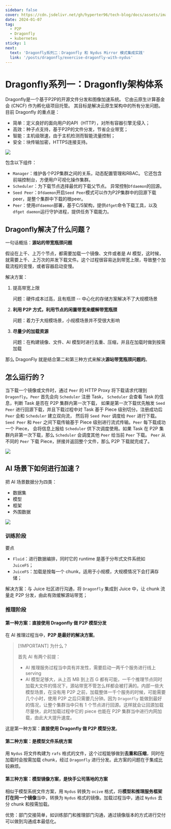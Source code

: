 ```yaml
---
sidebar: false
cover: https://cdn.jsdelivr.net/gh/hyperter96/tech-blog/docs/assets/images/dragonfly_cover.jpg
date: 2024-01-07
tag:
  - P2P
  - Dragonfly
  - kubernetes
sticky: 1
next:
  text: 'Dragonfly系列二：Dragonfly 和 Nydus Mirror 模式集成实践'
  link: '/posts/dragonfly/exercise-dragonfly-with-nydus'
---
```


# Dragonfly系列一：Dragonfly架构体系

Dragonfly是一个基于P2P的开源文件分发和图像加速系统。 它由云原生计算基金会 (CNCF) 作为孵化级项目托管。 其目标是解决云原生架构中的所有分发问题。 目前 Dragonfly 的重点是：

- 简单：定义良好的面向用户的API（HTTP），对所有容器引擎无侵入；
- 高效：种子点支持，基于P2P的文件分发，节省企业带宽；
- 智能：主机级限速，由于主机检测而智能流量控制；
- 安全：块传输加密，HTTPS连接支持。

![](https://cdn.jsdelivr.net/gh/dragonflyoss/Dragonfly2/docs/images/arch.png)

包含以下组件：

- `Manager`：维护各个P2P集群之间的关系，动态配置管理和RBAC。 它还包含前端控制台，方便用户可视化操作集群。
- `Scheduler`：为下载节点选择最优的下载父节点。 异常控制`Dfdaemon`的回源。
- `Seed Peer`：`Dfdaemon`开启`Seed Peer`模式可以作为P2P集群中的回源下载peer，是整个集群中下载的根peer。
- `Peer`：使用`dfdaemon`部署，基于C/S架构，提供`dfget`命令下载工具，以及`dfget daemon`运行守护进程，提供任务下载能力。

## Dragonfly解决了什么问题？

一句话概括：**源站的带宽瓶颈问题**

假设在上千、上万个节点，都需要加载一个镜像、文件或者是 AI 模型，这时候，就需要上千、上万次的并发下载文件。这个过程很容易达到带宽上限，导致整个加载流程的变慢，或者容器启动变慢。

解决方案：

1. 提高带宽上限

    问题：硬件成本过高，且有瓶颈 -- 中心化的存储方案解决不了大规模场景

2. **利用 P2P 方式，利用节点的闲置带宽来缓解带宽瓶颈**

    问题：着力于大规模场景，小规模场景并不受很大影响

3. **尽量少的加载资源**

    问题：在构建镜像、文件、AI 模型时进行去重、压缩，并且在加载时做到按需加载

那么 DragonFly 就是结合第二和第三种方式来解决**源站带宽瓶颈问题的**。


## 怎么运行的？

当下载一个镜像或文件时，通过 `Peer` 的 HTTP Proxy 将下载请求代理到 `Dragonfly`。`Peer` 首先会向 `Scheduler` 注册 Task， `Scheduler` 会查看 Task 的信息，判断 Task 是否在 P2P 集群内第一次下载， 如果是第一次下载优先触发 `Seed Peer` 进行回源下载，并且下载过程中对 Task 基于 Piece 级别切分。注册成功后 `Peer` 会和 `Scheduler` 建立双向流， 然后将 `Seed Peer` 调度给 `Peer` 进行下载。`Seed Peer` 和 `Peer` 之间下载传输基于 Piece 级别进行流式传输。`Peer` 每下载成功一个 Piece， 会将信息上报给 `Scheduler` 供下次调度使用。如果 Task 在 P2P 集群内非第一次下载，那么 `Scheduler` 会调度其他 `Peer` 给当前 `Peer` 下载。 `Peer` 从不同的 `Peer` 下载 Piece，拼接并返回整个文件，那么 P2P 下载就完成了。

![](https://cdn.jsdelivr.net/gh/hyperter96/tech-blog/docs/assets/images/dragonfly-workflow.png)

## AI 场景下如何进行加速？

把 AI 场景数据分为四类：

- 数据集
- 模型
- 框架
- 外围数据

![](https://cdn.jsdelivr.net/gh/hyperter96/tech-blog/docs/assets/images/ai-data-distribution.png)

### 训练阶段

要点

- `Fluid`：进行数据编排，同时它的 runtime 是基于分布式文件系统如 `JuiceFS`；
- `JuiceFS`：加载是按每一个 chunk，适用于小规模，大规模情况下会打满存储；

解决方案：与 Juice 社区进行沟通，将 `Dragonfly` 集成到 Juice 中，让 chunk 流量走 P2P 分发，由此有效缓解源站带宽；

### 推理阶段

#### 第一种方案：直接使用 Dragonfly 做 P2P 模型分发

在 AI 推理过程当中，**P2P 是最好的解决方案**。

> [!IMPORTANT] 为什么？
>
> 首先 AI 有两个前提：
>
> - AI 推理服务过程当中具有并发性，需要启动一两千个服务进行线上 serving
> - AI 模型足够大，从上百 MB 到上百 G 都有可能，一千个推理节点同时加载大文件的情况下，源站带宽不管怎么样都会被打满的。内部一些大模型场景，在没有用 P2P 之前，加载整体一千个服务的时候，可能需要几个小时，使用 P2P 之后只需要几分钟。因为 `Dragonfly` 能做到最好的情况，让整个集群当中只有 1 个节点进行回源。这样就会让回源加载尽量快，此时加载过程中它的 piece 也能在 P2P 集群当中进行内网加载，由此大大提升速度。

这是第一种方案：**直接使用 Dragonfly 做 P2P 模型分发**。

#### 第二种方案：是模型文件系统方案

用 `Nydus` 将文件构建为 `rafs` 格式的文件，这个过程能够做到**去重和压缩**，同时在加载时会按需加载 chunk，经过 `Dragonfly` 进行分发。此方案的问题在于集成比较麻烦。

#### 第三种方案：**模型镜像方案**，是快手公司落地的方案

相似于模型系统文件方案，用 `Nydus` 转换为 `ocive` 格式，将**模型和推理服务框架打在同一个镜像**当中，转换为 `Nydus` 格式的镜像。加载过程当中，通过 `Nydus` 去分 chunk 和按需加载。

优势：部门交接简单，如训练部门和推理部门沟通，通过镜像版本的方式进行交付可以做到沟通成本最低化。

